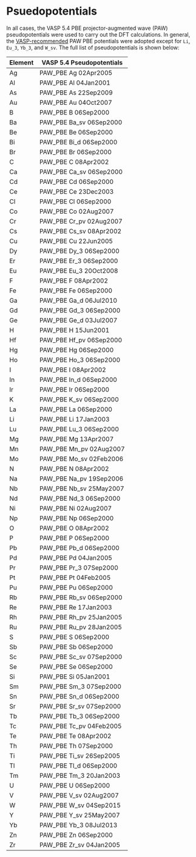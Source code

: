 # Psuedopotentials

In all cases, the VASP 5.4 PBE projector-augmented wave (PAW) pseudopotentials were used to carry out the DFT calculations. In general, the [VASP-recommended](https://www.vasp.at/wiki/index.php/Available\_PAW\_potentials) PAW PBE potentials were adopted except for `Li`, `Eu_3`, `Yb_3`, and `W_sv`. The full list of pseudopotentials is shown below:

| Element | VASP 5.4 Pseudopotentials |
| ------- | ------------------------- |
| Ag      | PAW\_PBE Ag 02Apr2005     |
| Al      | PAW\_PBE Al 04Jan2001     |
| As      | PAW\_PBE As 22Sep2009     |
| Au      | PAW\_PBE Au 04Oct2007     |
| B       | PAW\_PBE B 06Sep2000      |
| Ba      | PAW\_PBE Ba\_sv 06Sep2000 |
| Be      | PAW\_PBE Be 06Sep2000     |
| Bi      | PAW\_PBE Bi\_d 06Sep2000  |
| Br      | PAW\_PBE Br 06Sep2000     |
| C       | PAW\_PBE C 08Apr2002      |
| Ca      | PAW\_PBE Ca\_sv 06Sep2000 |
| Cd      | PAW\_PBE Cd 06Sep2000     |
| Ce      | PAW\_PBE Ce 23Dec2003     |
| Cl      | PAW\_PBE Cl 06Sep2000     |
| Co      | PAW\_PBE Co 02Aug2007     |
| Cr      | PAW\_PBE Cr\_pv 02Aug2007 |
| Cs      | PAW\_PBE Cs\_sv 08Apr2002 |
| Cu      | PAW\_PBE Cu 22Jun2005     |
| Dy      | PAW\_PBE Dy\_3 06Sep2000  |
| Er      | PAW\_PBE Er\_3 06Sep2000  |
| Eu      | PAW\_PBE Eu\_3 20Oct2008  |
| F       | PAW\_PBE F 08Apr2002      |
| Fe      | PAW\_PBE Fe 06Sep2000     |
| Ga      | PAW\_PBE Ga\_d 06Jul2010  |
| Gd      | PAW\_PBE Gd\_3 06Sep2000  |
| Ge      | PAW\_PBE Ge\_d 03Jul2007  |
| H       | PAW\_PBE H 15Jun2001      |
| Hf      | PAW\_PBE Hf\_pv 06Sep2000 |
| Hg      | PAW\_PBE Hg 06Sep2000     |
| Ho      | PAW\_PBE Ho\_3 06Sep2000  |
| I       | PAW\_PBE I 08Apr2002      |
| In      | PAW\_PBE In\_d 06Sep2000  |
| Ir      | PAW\_PBE Ir 06Sep2000     |
| K       | PAW\_PBE K\_sv 06Sep2000  |
| La      | PAW\_PBE La 06Sep2000     |
| Li      | PAW\_PBE Li 17Jan2003     |
| Lu      | PAW\_PBE Lu\_3 06Sep2000  |
| Mg      | PAW\_PBE Mg 13Apr2007     |
| Mn      | PAW\_PBE Mn\_pv 02Aug2007 |
| Mo      | PAW\_PBE Mo\_sv 02Feb2006 |
| N       | PAW\_PBE N 08Apr2002      |
| Na      | PAW\_PBE Na\_pv 19Sep2006 |
| Nb      | PAW\_PBE Nb\_sv 25May2007 |
| Nd      | PAW\_PBE Nd\_3 06Sep2000  |
| Ni      | PAW\_PBE Ni 02Aug2007     |
| Np      | PAW\_PBE Np 06Sep2000     |
| O       | PAW\_PBE O 08Apr2002      |
| P       | PAW\_PBE P 06Sep2000      |
| Pb      | PAW\_PBE Pb\_d 06Sep2000  |
| Pd      | PAW\_PBE Pd 04Jan2005     |
| Pr      | PAW\_PBE Pr\_3 07Sep2000  |
| Pt      | PAW\_PBE Pt 04Feb2005     |
| Pu      | PAW\_PBE Pu 06Sep2000     |
| Rb      | PAW\_PBE Rb\_sv 06Sep2000 |
| Re      | PAW\_PBE Re 17Jan2003     |
| Rh      | PAW\_PBE Rh\_pv 25Jan2005 |
| Ru      | PAW\_PBE Ru\_pv 28Jan2005 |
| S       | PAW\_PBE S 06Sep2000      |
| Sb      | PAW\_PBE Sb 06Sep2000     |
| Sc      | PAW\_PBE Sc\_sv 07Sep2000 |
| Se      | PAW\_PBE Se 06Sep2000     |
| Si      | PAW\_PBE Si 05Jan2001     |
| Sm      | PAW\_PBE Sm\_3 07Sep2000  |
| Sn      | PAW\_PBE Sn\_d 06Sep2000  |
| Sr      | PAW\_PBE Sr\_sv 07Sep2000 |
| Tb      | PAW\_PBE Tb\_3 06Sep2000  |
| Tc      | PAW\_PBE Tc\_pv 04Feb2005 |
| Te      | PAW\_PBE Te 08Apr2002     |
| Th      | PAW\_PBE Th 07Sep2000     |
| Ti      | PAW\_PBE Ti\_sv 26Sep2005 |
| Tl      | PAW\_PBE Tl\_d 06Sep2000  |
| Tm      | PAW\_PBE Tm\_3 20Jan2003  |
| U       | PAW\_PBE U 06Sep2000      |
| V       | PAW\_PBE V\_sv 02Aug2007  |
| W       | PAW\_PBE W\_sv 04Sep2015  |
| Y       | PAW\_PBE Y\_sv 25May2007  |
| Yb      | PAW\_PBE Yb\_3 08Jul2013  |
| Zn      | PAW\_PBE Zn 06Sep2000     |
| Zr      | PAW\_PBE Zr\_sv 04Jan2005 |
